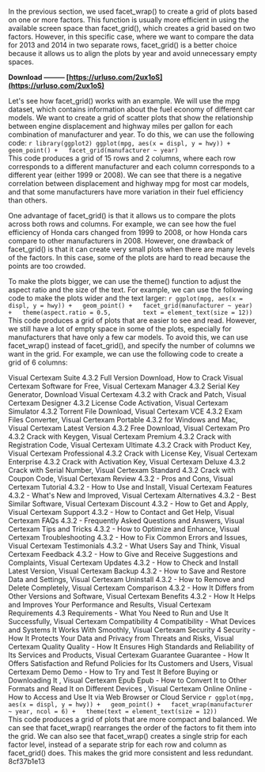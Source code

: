 
 
In the previous section, we used facet\_wrap() to create a grid of plots based on one or more factors. This function is usually more efficient in using the available screen space than facet\_grid(), which creates a grid based on two factors. However, in this specific case, where we want to compare the data for 2013 and 2014 in two separate rows, facet\_grid() is a better choice because it allows us to align the plots by year and avoid unnecessary empty spaces.
 
**Download ——— [https://urluso.com/2ux1oS](https://urluso.com/2ux1oS)**


  
Let's see how facet\_grid() works with an example. We will use the mpg dataset, which contains information about the fuel economy of different car models. We want to create a grid of scatter plots that show the relationship between engine displacement and highway miles per gallon for each combination of manufacturer and year. To do this, we can use the following code:
  ```r library(ggplot2) ggplot(mpg, aes(x = displ, y = hwy)) +   geom_point() +   facet_grid(manufacturer ~ year) ```  
This code produces a grid of 15 rows and 2 columns, where each row corresponds to a different manufacturer and each column corresponds to a different year (either 1999 or 2008). We can see that there is a negative correlation between displacement and highway mpg for most car models, and that some manufacturers have more variation in their fuel efficiency than others.
  
One advantage of facet\_grid() is that it allows us to compare the plots across both rows and columns. For example, we can see how the fuel efficiency of Honda cars changed from 1999 to 2008, or how Honda cars compare to other manufacturers in 2008. However, one drawback of facet\_grid() is that it can create very small plots when there are many levels of the factors. In this case, some of the plots are hard to read because the points are too crowded.
  
To make the plots bigger, we can use the theme() function to adjust the aspect ratio and the size of the text. For example, we can use the following code to make the plots wider and the text larger:
  ```r ggplot(mpg, aes(x = displ, y = hwy)) +   geom_point() +   facet_grid(manufacturer ~ year) +   theme(aspect.ratio = 0.5,         text = element_text(size = 12)) ```  
This code produces a grid of plots that are easier to see and read. However, we still have a lot of empty space in some of the plots, especially for manufacturers that have only a few car models. To avoid this, we can use facet\_wrap() instead of facet\_grid(), and specify the number of columns we want in the grid. For example, we can use the following code to create a grid of 6 columns:
 
Visual Certexam Suite 4.3.2 Full Version Download,  How to Crack Visual Certexam Software for Free,  Visual Certexam Manager 4.3.2 Serial Key Generator,  Download Visual Certexam 4.3.2 with Crack and Patch,  Visual Certexam Designer 4.3.2 License Code Activation,  Visual Certexam Simulator 4.3.2 Torrent File Download,  Visual Certexam VCE 4.3.2 Exam Files Converter,  Visual Certexam Portable 4.3.2 for Windows and Mac,  Visual Certexam Latest Version 4.3.2 Free Download,  Visual Certexam Pro 4.3.2 Crack with Keygen,  Visual Certexam Premium 4.3.2 Crack with Registration Code,  Visual Certexam Ultimate 4.3.2 Crack with Product Key,  Visual Certexam Professional 4.3.2 Crack with License Key,  Visual Certexam Enterprise 4.3.2 Crack with Activation Key,  Visual Certexam Deluxe 4.3.2 Crack with Serial Number,  Visual Certexam Standard 4.3.2 Crack with Coupon Code,  Visual Certexam Review 4.3.2 - Pros and Cons,  Visual Certexam Tutorial 4.3.2 - How to Use and Install,  Visual Certexam Features 4.3.2 - What's New and Improved,  Visual Certexam Alternatives 4.3.2 - Best Similar Software,  Visual Certexam Discount 4.3.2 - How to Get and Apply,  Visual Certexam Support 4.3.2 - How to Contact and Get Help,  Visual Certexam FAQs 4.3.2 - Frequently Asked Questions and Answers,  Visual Certexam Tips and Tricks 4.3.2 - How to Optimize and Enhance,  Visual Certexam Troubleshooting 4.3.2 - How to Fix Common Errors and Issues,  Visual Certexam Testimonials 4.3.2 - What Users Say and Think,  Visual Certexam Feedback 4.3.2 - How to Give and Receive Suggestions and Complaints,  Visual Certexam Updates 4.3.2 - How to Check and Install Latest Version,  Visual Certexam Backup 4.3.2 - How to Save and Restore Data and Settings,  Visual Certexam Uninstall 4.3.2 - How to Remove and Delete Completely,  Visual Certexam Comparison 4.3.2 - How It Differs from Other Versions and Software,  Visual Certexam Benefits 4.3.2 - How It Helps and Improves Your Performance and Results,  Visual Certexam Requirements 4.3 Requirements - What You Need to Run and Use It Successfully,  Visual Certexam Compatibility 4 Compatibility - What Devices and Systems It Works With Smoothly,  Visual Certexam Security 4 Security - How It Protects Your Data and Privacy from Threats and Risks,  Visual Certexam Quality Quality - How It Ensures High Standards and Reliability of Its Services and Products,  Visual Certexam Guarantee Guarantee - How It Offers Satisfaction and Refund Policies for Its Customers and Users,  Visual Certexam Demo Demo - How to Try and Test It Before Buying or Downloading It ,  Visual Certexam Epub Epub - How to Convert It to Other Formats and Read It on Different Devices ,  Visual Certexam Online Online - How to Access and Use It via Web Browser or Cloud Service
  ```r ggplot(mpg, aes(x = displ, y = hwy)) +   geom_point() +   facet_wrap(manufacturer ~ year, ncol = 6) +   theme(text = element_text(size = 12)) ```  
This code produces a grid of plots that are more compact and balanced. We can see that facet\_wrap() rearranges the order of the factors to fit them into the grid. We can also see that facet\_wrap() creates a single strip for each factor level, instead of a separate strip for each row and column as facet\_grid() does. This makes the grid more consistent and less redundant.
 8cf37b1e13
 
